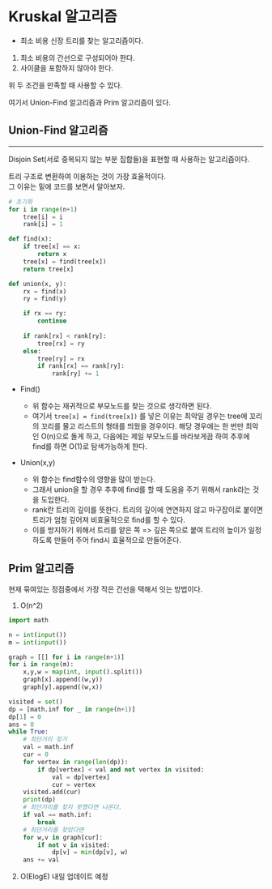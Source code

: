 # Kruskal 알고리즘
- 최소 비용 신장 트리를 찾는 알고리즘이다.

1. 최소 비용의 간선으로 구성되어야 한다.
2. 사이클을 포함하지 않아야 한다.

위 두 조건을 만족할 때 사용할 수 있다.

여기서 Union-Find 알고리즘과 Prim 알고리즘이 있다.

## Union-Find 알고리즘
---
Disjoin Set(서로 중복되지 않는 부분 집합들)을 표현할 때 사용하는 알고리즘이다.

트리 구조로 변환하여 이용하는 것이 가장 효율적이다.   
그 이유는 밑에 코드를 보면서 알아보자.

```python
# 초기화
for i in range(n+1)
    tree[i] = i
    rank[i] = 1

def find(x):
    if tree[x] == x:
        return x
    tree[x] = find(tree[x])
    return tree[x]

def union(x, y):
    rx = find(x)
    ry = find(y)

    if rx == ry:
        continue
    
    if rank[rx] < rank[ry]:
        tree[rx] = ry
    else:
        tree[ry] = rx
        if rank[rx] == rank[ry]:
            rank[ry] += 1
```
- Find()
    - 위 함수는 재귀적으로 부모노드를 찾는 것으로 생각하면 된다.
    - 여기서 `tree[x] = find(tree[x])` 를 넣은 이유는 최악일 경우는 tree에 꼬리의 꼬리를 물고 리스트의 형태를 띄웠을 경우이다.
    해당 경우에는 한 번만 최악인 O(n)으로 돌게 하고, 다음에는 제일 부모노드를 바라보게끔 하여 추후에 find를 하면 O(1)로 탐색가능하게 한다.

- Union(x,y)
    - 위 함수는 find함수의 영향을 많이 받는다.
    - 그래서 union을 할 경우 추후에 find를 할 때 도움을 주기 위해서 rank라는 것을 도입한다.
    - rank란 트리의 깊이를 뜻한다. 트리의 깊이에 연연하지 않고 마구잡이로 붙이면 트리가 엄청 깊어져 비효율적으로 find를 할 수 있다.
    - 이를 방지하기 위해서 트리를 얕은 쪽 => 깊은 쪽으로 붙여 트리의 높이가 일정하도록 만들어 주어 find시 효율적으로 만들어준다.

## Prim 알고리즘

현재 묶여있는 정점중에서 가장 작은 간선을 택해서 잇는 방법이다.

1. O(n^2)
```python
import math

n = int(input())
m = int(input())

graph = [[] for i in range(n+1)]
for i in range(m):
    x,y,w = map(int, input().split())
    graph[x].append((w,y))
    graph[y].append((w,x))

visited = set()
dp = [math.inf for _ in range(n+1)]
dp[1] = 0
ans = 0
while True:
    # 최단거리 찾기
    val = math.inf
    cur = 0
    for vertex in range(len(dp)):
        if dp[vertex] < val and not vertex in visited:
            val = dp[vertex]
            cur = vertex
    visited.add(cur)
    print(dp)
    # 최단거리를 찾지 못했다면 나온다.
    if val == math.inf:
        break
    # 최단거리를 찾았다면
    for w,v in graph[cur]:
        if not v in visited:
            dp[v] = min(dp[v], w)
    ans += val
```

2. O(ElogE)
내일 업데이트 예정